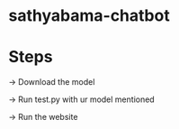 # sathyabama-chatbot

# Steps
  -> Download the model
  
  -> Run test.py with ur model mentioned
  
  -> Run the website
